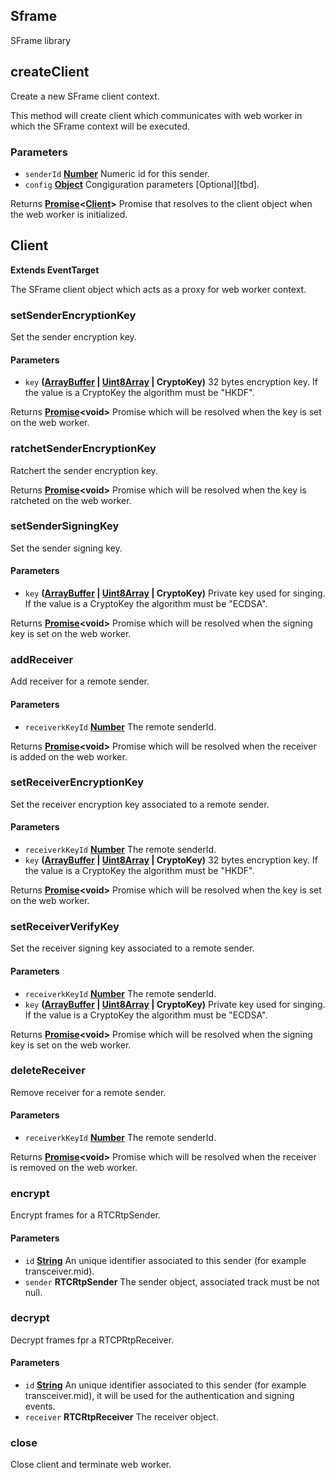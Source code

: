<!-- Generated by documentation.js. Update this documentation by updating the source code. -->

## Sframe

SFrame library

## createClient

Create a new SFrame client context.

This method will create client which communicates with web worker in which the SFrame context will be executed.

### Parameters

-   `senderId` **[Number][1]** Numeric id for this sender.
-   `config` **[Object][2]** Congiguration parameters [Optional][tbd].

Returns **[Promise][3]&lt;[Client][4]>** Promise that resolves to the client object when the web worker is initialized.

## Client

**Extends EventTarget**

The SFrame client object which acts as a proxy for web worker context.

### setSenderEncryptionKey

Set the sender encryption key.

#### Parameters

-   `key` **([ArrayBuffer][5] \| [Uint8Array][6] | CryptoKey)** 32 bytes encryption key. If the value is a CryptoKey the algorithm must be "HKDF".

Returns **[Promise][3]&lt;void>** Promise which will be resolved when the key is set on the web worker.

### ratchetSenderEncryptionKey

Ratchert the sender encryption key.

Returns **[Promise][3]&lt;void>** Promise which will be resolved when the key is ratcheted on the web worker.

### setSenderSigningKey

Set the sender signing key.

#### Parameters

-   `key` **([ArrayBuffer][5] \| [Uint8Array][6] | CryptoKey)** Private key used for singing. If the value is a CryptoKey the algorithm must be "ECDSA".

Returns **[Promise][3]&lt;void>** Promise which will be resolved when the signing key is set on the web worker.

### addReceiver

Add receiver for a remote sender.

#### Parameters

-   `receiverkKeyId` **[Number][1]** The remote senderId.

Returns **[Promise][3]&lt;void>** Promise which will be resolved when the receiver is added on the web worker.

### setReceiverEncryptionKey

Set the receiver encryption key associated to a remote sender.

#### Parameters

-   `receiverkKeyId` **[Number][1]** The remote senderId.
-   `key` **([ArrayBuffer][5] \| [Uint8Array][6] | CryptoKey)** 32 bytes encryption key. If the value is a CryptoKey the algorithm must be "HKDF".

Returns **[Promise][3]&lt;void>** Promise which will be resolved when the key is set on the web worker.

### setReceiverVerifyKey

Set the receiver signing key associated to a remote sender.

#### Parameters

-   `receiverkKeyId` **[Number][1]** The remote senderId.
-   `key` **([ArrayBuffer][5] \| [Uint8Array][6] | CryptoKey)** Private key used for singing. If the value is a CryptoKey the algorithm must be "ECDSA".

Returns **[Promise][3]&lt;void>** Promise which will be resolved when the signing key is set on the web worker.

### deleteReceiver

Remove receiver for a remote sender.

#### Parameters

-   `receiverkKeyId` **[Number][1]** The remote senderId.

Returns **[Promise][3]&lt;void>** Promise which will be resolved when the receiver is removed on the web worker.

### encrypt

Encrypt frames for a RTCRtpSender.

#### Parameters

-   `id` **[String][7]** An unique identifier associated to this sender (for example transceiver.mid).
-   `sender` **RTCRtpSender** The sender object, associated track must be not null.

### decrypt

Decrypt frames fpr a RTCPRtpReceiver.

#### Parameters

-   `id` **[String][7]** An unique identifier associated to this sender (for example transceiver.mid), it will be used for the authentication and signing events.
-   `receiver` **RTCRtpReceiver** The receiver object.

### close

Close client and terminate web worker.

[1]: https://developer.mozilla.org/docs/Web/JavaScript/Reference/Global_Objects/Number

[2]: https://developer.mozilla.org/docs/Web/JavaScript/Reference/Global_Objects/Object

[3]: https://developer.mozilla.org/docs/Web/JavaScript/Reference/Global_Objects/Promise

[4]: #client

[5]: https://developer.mozilla.org/docs/Web/JavaScript/Reference/Global_Objects/ArrayBuffer

[6]: https://developer.mozilla.org/docs/Web/JavaScript/Reference/Global_Objects/Uint8Array

[7]: https://developer.mozilla.org/docs/Web/JavaScript/Reference/Global_Objects/String
